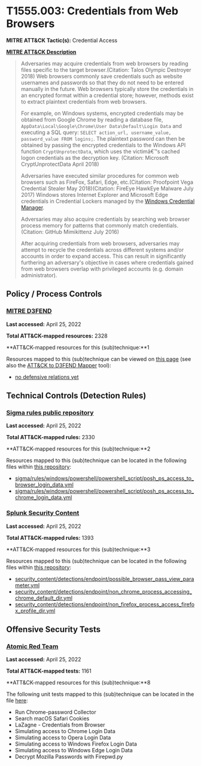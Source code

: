 # T1555.003: Credentials from Web Browsers
**MITRE ATT&CK Tactic(s):** Credential Access

**[MITRE ATT&CK Description](https://attack.mitre.org/techniques/T1555/003)**
<blockquote>Adversaries may acquire credentials from web browsers by reading files specific to the target browser.(Citation: Talos Olympic Destroyer 2018) Web browsers commonly save credentials such as website usernames and passwords so that they do not need to be entered manually in the future. Web browsers typically store the credentials in an encrypted format within a credential store; however, methods exist to extract plaintext credentials from web browsers.

For example, on Windows systems, encrypted credentials may be obtained from Google Chrome by reading a database file, <code>AppData\Local\Google\Chrome\User Data\Default\Login Data</code> and executing a SQL query: <code>SELECT action_url, username_value, password_value FROM logins;</code>. The plaintext password can then be obtained by passing the encrypted credentials to the Windows API function <code>CryptUnprotectData</code>, which uses the victimâ€™s cached logon credentials as the decryption key. (Citation: Microsoft CryptUnprotectData April 2018)
 
Adversaries have executed similar procedures for common web browsers such as FireFox, Safari, Edge, etc.(Citation: Proofpoint Vega Credential Stealer May 2018)(Citation: FireEye HawkEye Malware July 2017) Windows stores Internet Explorer and Microsoft Edge credentials in Credential Lockers managed by the [Windows Credential Manager](https://attack.mitre.org/techniques/T1555/004).

Adversaries may also acquire credentials by searching web browser process memory for patterns that commonly match credentials.(Citation: GitHub Mimikittenz July 2016)

After acquiring credentials from web browsers, adversaries may attempt to recycle the credentials across different systems and/or accounts in order to expand access. This can result in significantly furthering an adversary's objective in cases where credentials gained from web browsers overlap with privileged accounts (e.g. domain administrator).</blockquote>
## Policy / Process Controls
### [MITRE D3FEND](https://d3fend.mitre.org/)
**Last accessed:** April 25, 2022

**Total ATT&CK-mapped resources:** 2328

**ATT&CK-mapped resources for this (sub)technique:**1

Resources mapped to this (sub)technique can be viewed on [this page](https://d3fend.mitre.org/) (see also the [ATT&CK to D3FEND Mapper](https://d3fend.mitre.org/tools/attack-mapper) tool):

* [no defensive relations yet](https://d3fend.mitre.org/techniques/d3f:nodefensiverelationsyet)

## Technical Controls (Detection Rules)
### [Sigma rules public repository](https://github.com/SigmaHQ/sigma)
**Last accessed:** April 25, 2022

**Total ATT&CK-mapped rules:** 2330

**ATT&CK-mapped resources for this (sub)technique:**2

Resources mapped to this (sub)technique can be located in the following files within [this repository](https://github.com/SigmaHQ/sigma/tree/master/rules):

* [sigma/rules/windows/powershell/powershell_script/posh_ps_access_to_browser_login_data.yml](https://github.com/SigmaHQ/sigma/blob/master/rules/windows/powershell/powershell_script/posh_ps_access_to_browser_login_data.yml)
* [sigma/rules/windows/powershell/powershell_script/posh_ps_access_to_chrome_login_data.yml](https://github.com/SigmaHQ/sigma/blob/master/rules/windows/powershell/powershell_script/posh_ps_access_to_chrome_login_data.yml)

### [Splunk Security Content](https://github.com/splunk/security_content)
**Last accessed:** April 25, 2022

**Total ATT&CK-mapped rules:** 1393

**ATT&CK-mapped resources for this (sub)technique:**3

Resources mapped to this (sub)technique can be located in the following files within [this repository](https://github.com/splunk/security_content/tree/develop/detections):

* [security_content/detections/endpoint/possible_browser_pass_view_parameter.yml](https://github.com/splunk/security_content/blob/develop/detections/endpoint/possible_browser_pass_view_parameter.yml)
* [security_content/detections/endpoint/non_chrome_process_accessing_chrome_default_dir.yml](https://github.com/splunk/security_content/blob/develop/detections/endpoint/non_chrome_process_accessing_chrome_default_dir.yml)
* [security_content/detections/endpoint/non_firefox_process_access_firefox_profile_dir.yml](https://github.com/splunk/security_content/blob/develop/detections/endpoint/non_firefox_process_access_firefox_profile_dir.yml)


## Offensive Security Tests
### [Atomic Red Team](https://github.com/redcanaryco/atomic-red-team)
**Last accessed:** April 25, 2022

**Total ATT&CK-mapped tests:** 1161

**ATT&CK-mapped resources for this (sub)technique:**8

The following unit tests mapped to this (sub)technique can be located in the file [here](https://github.com/redcanaryco/atomic-red-team/tree/master/atomics/T1555.003/T1555.003.yaml):

* Run Chrome-password Collector
* Search macOS Safari Cookies
* LaZagne - Credentials from Browser
* Simulating access to Chrome Login Data
* Simulating access to Opera Login Data
* Simulating access to Windows Firefox Login Data
* Simulating access to Windows Edge Login Data
* Decrypt Mozilla Passwords with Firepwd.py

